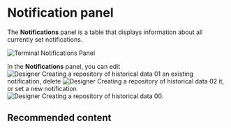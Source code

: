 # Notification panel

The **Notifications** panel is a table that displays information about all currently set notifications.

![Terminal Notifications Panel](~/images/Terminal_Notifications_Panel.png)

In the **Notifications** panel, you can edit ![Designer Creating a repository of historical data 01](~/images/Designer_Creating_repository_of_historical_data_01.png) an existing notification, delete ![Designer Creating a repository of historical data 02](~/images/Designer_Creating_repository_of_historical_data_02.png) it, or set a new notification ![Designer Creating a repository of historical data 00](~/images/Designer_Creating_repository_of_historical_data_00.png). 

## Recommended content
